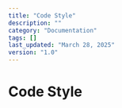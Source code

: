 ```yaml
---
title: "Code Style"
description: ""
category: "Documentation"
tags: []
last_updated: "March 28, 2025"
version: "1.0"
---
```


# Code Style
